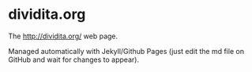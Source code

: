# dividita.org

The http://dividita.org/ web page.

Managed automatically with Jekyll/Github Pages (just edit the md file on GitHub and wait for changes to appear).
